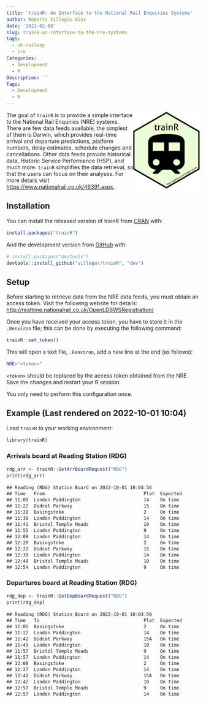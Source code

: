 ```yaml
---
title: 'trainR: An Interface to the National Rail Enquiries Systems'
author: Roberto Villegas-Diaz
date: '2021-02-08'
slug: trainR-an-interface-to-the-nre-systems
tags:
  - uk-railway
  - nre
Categories:
  - Development
  - R
Description: ''
Tags:
  - Development
  - R
---
```


<img src="https://raw.githubusercontent.com/villegar/trainR/main/inst/images/logo.png" alt="logo" align="right" height=200px/>

The goal of `trainR` is to provide a simple interface to the 
National Rail Enquiries (NRE) systems. There are few data feeds 
available, the simplest of them is Darwin, which provides real-time 
arrival and departure predictions, platform numbers, delay estimates, 
schedule changes and cancellations. Other data feeds provide historical 
data, Historic Service Performance (HSP), and much more. `trainR` 
simplifies the data retrieval, so that the users can focus on their 
analyses. For more details visit 
https://www.nationalrail.co.uk/46391.aspx.

## Installation

You can install the released version of trainR from [CRAN](https://CRAN.R-project.org) with:

``` r
install.packages("trainR")
```

And the development version from [GitHub](https://github.com/) with:

``` r
# install.packages("devtools")
devtools::install_github("villegar/trainR", "dev")
```

## Setup
Before starting to retrieve data from the NRE data feeds, you must obtain an access token. 
Visit the following website for details: http://realtime.nationalrail.co.uk/OpenLDBWSRegistration/

Once you have received your access token, you have to store it in the `.Renviron` file; this can be 
done by executing the following command:


```r
trainR::set_token()
```

This will open a text file, `.Renviron`, add a new line at the end (as follows):

```bash
NRE="<token>"
```

`<token>` should be replaced by the access token obtained from the NRE. Save the changes and restart 
your R session.

You only need to perform this configuration once.

## Example (Last rendered on 2022-10-01 10:04)

Load `trainR` to your working environment:

```r
library(trainR)
```

### Arrivals board at Reading Station (RDG)


```r
rdg_arr <- trainR::GetArrBoardRequest("RDG")
print(rdg_arr)
```

```
## Reading (RDG) Station Board on 2022-10-01 10:04:56
## Time   From                                    Plat  Expected
## 11:09  London Paddington                       14    On time
## 11:22  Didcot Parkway                          15    On time
## 11:28  Basingstoke                             2     On time
## 11:39  London Paddington                       14    On time
## 11:41  Bristol Temple Meads                    10    On time
## 11:55  London Paddington                       9     On time
## 12:09  London Paddington                       14    On time
## 12:20  Basingstoke                             2     On time
## 12:22  Didcot Parkway                          15    On time
## 12:39  London Paddington                       14    On time
## 12:40  Bristol Temple Meads                    10    On time
## 12:54  London Paddington                       9     On time
```

### Departures board at Reading Station (RDG)


```r
rdg_dep <- trainR::GetDepBoardRequest("RDG")
print(rdg_dep)
```

```
## Reading (RDG) Station Board on 2022-10-01 10:04:59
## Time   To                                      Plat  Expected
## 11:05  Basingstoke                             2     On time
## 11:27  London Paddington                       14    On time
## 11:42  Didcot Parkway                          15A   On time
## 11:43  London Paddington                       10    On time
## 11:57  Bristol Temple Meads                    9     On time
## 11:57  London Paddington                       14    On time
## 12:08  Basingstoke                             2     On time
## 12:27  London Paddington                       14    On time
## 12:42  Didcot Parkway                          15A   On time
## 12:42  London Paddington                       10    On time
## 12:57  Bristol Temple Meads                    9     On time
## 12:57  London Paddington                       14    On time
```
